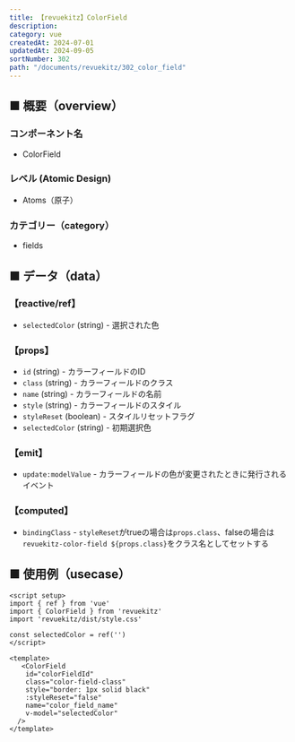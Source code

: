 ```yaml
---
title: 【revuekitz】ColorField
description:
category: vue
createdAt: 2024-07-01
updatedAt: 2024-09-05
sortNumber: 302
path: "/documents/revuekitz/302_color_field"
---
```


<nuxt-content-wrapper>

## ■ 概要（overview）
### コンポーネント名
- ColorField

### レベル (Atomic Design)
-  Atoms（原子）

### カテゴリー（category）
- fields

## ■ データ（data）

### 【reactive/ref】
- `selectedColor` (string) - 選択された色

### 【props】
- `id` (string) - カラーフィールドのID
- `class` (string) - カラーフィールドのクラス
- `name` (string) - カラーフィールドの名前
- `style` (string) - カラーフィールドのスタイル
- `styleReset` (boolean) - スタイルリセットフラグ
- `selectedColor` (string) - 初期選択色

### 【emit】
- `update:modelValue` - カラーフィールドの色が変更されたときに発行されるイベント

### 【computed】
- `bindingClass` - `styleReset`がtrueの場合は`props.class`、falseの場合は`revuekitz-color-field ${props.class}`をクラス名としてセットする

## ■ 使用例（usecase）
```vue
<script setup>
import { ref } from 'vue'
import { ColorField } from 'revuekitz'
import 'revuekitz/dist/style.css' 

const selectedColor = ref('')
</script>

<template>
   <ColorField
    id="colorFieldId"
    class="color-field-class"
    style="border: 1px solid black"
    :styleReset="false"
    name="color_field_name"
    v-model="selectedColor"
  />
</template>

```

</nuxt-content-wrapper>